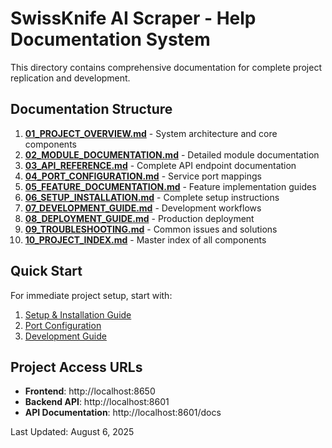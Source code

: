 # SwissKnife AI Scraper - Help Documentation System

This directory contains comprehensive documentation for complete project replication and development.

## Documentation Structure

1. **[01_PROJECT_OVERVIEW.md](./01_PROJECT_OVERVIEW.md)** - System architecture and core components
2. **[02_MODULE_DOCUMENTATION.md](./02_MODULE_DOCUMENTATION.md)** - Detailed module documentation
3. **[03_API_REFERENCE.md](./03_API_REFERENCE.md)** - Complete API endpoint documentation
4. **[04_PORT_CONFIGURATION.md](./04_PORT_CONFIGURATION.md)** - Service port mappings
5. **[05_FEATURE_DOCUMENTATION.md](./05_FEATURE_DOCUMENTATION.md)** - Feature implementation guides
6. **[06_SETUP_INSTALLATION.md](./06_SETUP_INSTALLATION.md)** - Complete setup instructions
7. **[07_DEVELOPMENT_GUIDE.md](./07_DEVELOPMENT_GUIDE.md)** - Development workflows
8. **[08_DEPLOYMENT_GUIDE.md](./08_DEPLOYMENT_GUIDE.md)** - Production deployment
9. **[09_TROUBLESHOOTING.md](./09_TROUBLESHOOTING.md)** - Common issues and solutions
10. **[10_PROJECT_INDEX.md](./10_PROJECT_INDEX.md)** - Master index of all components

## Quick Start

For immediate project setup, start with:
1. [Setup & Installation Guide](./06_SETUP_INSTALLATION.md)
2. [Port Configuration](./04_PORT_CONFIGURATION.md)
3. [Development Guide](./07_DEVELOPMENT_GUIDE.md)

## Project Access URLs

- **Frontend**: http://localhost:8650
- **Backend API**: http://localhost:8601
- **API Documentation**: http://localhost:8601/docs

Last Updated: August 6, 2025